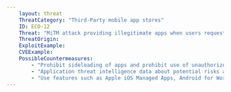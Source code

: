 ```yaml
---
    layout: threat
    ThreatCategory: "Third-Party mobile app stores"
    ID: ECO-12
    Threat: "MiTM attack providing illegitimate apps when users request legitimate apps"
    ThreatOrigin:
    ExploitExample:
    CVEExample:
    PossibleCountermeasures:
        - "Prohibit sideloading of apps and prohibit use of unauthorized app stores"
        - "Application threat intelligence data about potential risks associated with apps installed on devices"
        - "Use features such as Apple iOS Managed Apps, Android for Work, or Samsung KNOX Workspace that provide some level of separation between personal apps and enterprise apps to mitigate the impact of malicious behaviors."
---
```

